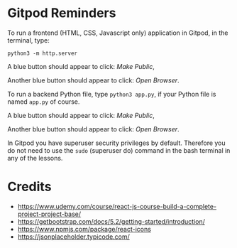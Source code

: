 # Gitpod Reminders

To run a frontend (HTML, CSS, Javascript only) application in Gitpod, in the terminal, type:

`python3 -m http.server`

A blue button should appear to click: _Make Public_,

Another blue button should appear to click: _Open Browser_.

To run a backend Python file, type `python3 app.py`, if your Python file is named `app.py` of course.

A blue button should appear to click: _Make Public_,

Another blue button should appear to click: _Open Browser_.

In Gitpod you have superuser security privileges by default. Therefore you do not need to use the `sudo` (superuser do) command in the bash terminal in any of the lessons.


# Credits

- https://www.udemy.com/course/react-js-course-build-a-complete-project-project-base/
- https://getbootstrap.com/docs/5.2/getting-started/introduction/
- https://www.npmjs.com/package/react-icons
- https://jsonplaceholder.typicode.com/